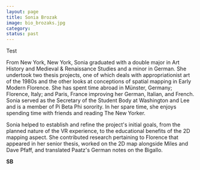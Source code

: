 ```yaml
---
layout: page
title: Sonia Brozak
image: bio_brozaks.jpg
category:
status: past
---
```


Test

<!-- more -->

From New York, New York, Sonia graduated with a double major in Art History and Medieval & Renaissance Studies and a minor in German. She undertook two thesis projects, one of which deals with appropriationist art of the 1980s and the other looks at conceptions of spatial mapping in Early Modern Florence. She has spent time abroad in Münster, Germany; Florence, Italy; and Paris, France improving her German, Italian, and French. Sonia served as the Secretary of the Student Body at Washington and Lee and is a member of Pi Beta Phi sorority. In her spare time, she enjoys spending time with friends and reading The New Yorker.

Sonia helped to establish and refine the project's initial goals, from the planned nature of the VR experience, to the educational benefits of the 2D mapping aspect. She contributed research pertaining to Florence that appeared in her senior thesis, worked on the 2D map alongside Miles and Dave Pfaff, and translated Paatz's German notes on the Bigallo.

__SB__
